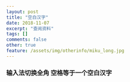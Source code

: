 ```yaml
---
layout: post
title: "空白汉字"
date: 2018-11-07
excerpt: "查阅资料"
tags: []
comments: false
other: true
feature: /assets/img/otherinfo/miku_long.jpg
---
```

### 输入法切换全角 空格等于一个空白汉字